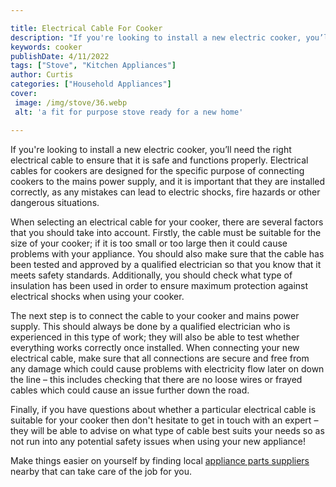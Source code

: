 ```yaml
---

title: Electrical Cable For Cooker
description: "If you're looking to install a new electric cooker, you’ll need the right electrical cable to ensure that it is safe and functions...keep going and find out"
keywords: cooker
publishDate: 4/11/2022
tags: ["Stove", "Kitchen Appliances"]
author: Curtis
categories: ["Household Appliances"]
cover: 
 image: /img/stove/36.webp
 alt: 'a fit for purpose stove ready for a new home'

---
```


If you're looking to install a new electric cooker, you’ll need the right electrical cable to ensure that it is safe and functions properly. Electrical cables for cookers are designed for the specific purpose of connecting cookers to the mains power supply, and it is important that they are installed correctly, as any mistakes can lead to electric shocks, fire hazards or other dangerous situations.

When selecting an electrical cable for your cooker, there are several factors that you should take into account. Firstly, the cable must be suitable for the size of your cooker; if it is too small or too large then it could cause problems with your appliance. You should also make sure that the cable has been tested and approved by a qualified electrician so that you know that it meets safety standards. Additionally, you should check what type of insulation has been used in order to ensure maximum protection against electrical shocks when using your cooker.

The next step is to connect the cable to your cooker and mains power supply. This should always be done by a qualified electrician who is experienced in this type of work; they will also be able to test whether everything works correctly once installed. When connecting your new electrical cable, make sure that all connections are secure and free from any damage which could cause problems with electricity flow later on down the line – this includes checking that there are no loose wires or frayed cables which could cause an issue further down the road. 

Finally, if you have questions about whether a particular electrical cable is suitable for your cooker then don't hesitate to get in touch with an expert – they will be able to advise on what type of cable best suits your needs so as not run into any potential safety issues when using your new appliance!

Make things easier on yourself by finding local <a href="/pages/appliance-parts-suppliers/">appliance parts suppliers</a> nearby that can take care of the job for you.